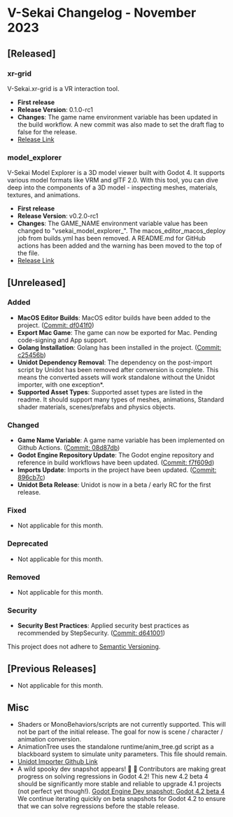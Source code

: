 # V-Sekai Changelog - November 2023

## [Released]

### xr-grid

V-Sekai.xr-grid is a VR interaction tool.

- **First release**
- **Release Version**: 0.1.0-rc1
- **Changes**: The game name environment variable has been updated in the build workflow. A new commit was also made to set the draft flag to false for the release.
- [Release Link](https://github.com/V-Sekai/V-Sekai.xr-grid/releases/tag/0.1.0-rc1)

### model_explorer

V-Sekai Model Explorer is a 3D model viewer built with Godot 4. It supports various model formats like VRM and glTF 2.0. With this tool, you can dive deep into the components of a 3D model - inspecting meshes, materials, textures, and animations.

- **First release**
- **Release Version**: v0.2.0-rc1
- **Changes**: The GAME_NAME environment variable value has been changed to "vsekai_model_explorer_". The macos_editor_macos_deploy job from builds.yml has been removed. A README.md for GitHub actions has been added and the warning has been moved to the top of the file.
- [Release Link](https://github.com/V-Sekai/TOOL_model_explorer/releases/tag/v0.2.0-rc1)

## [Unreleased]

### Added

- **MacOS Editor Builds**: MacOS editor builds have been added to the project. ([Commit: df041f0](https://github.com/V-Sekai/v-sekai-game/commit/df041f0))
- **Export Mac Game**: The game can now be exported for Mac. Pending code-signing and App support.
- **Golang Installation**: Golang has been installed in the project. ([Commit: c25456b](https://github.com/V-Sekai/v-sekai-game/commit/c25456b))
- **Unidot Dependency Removal**: The dependency on the post-import script by Unidot has been removed after conversion is complete. This means the converted assets will work standalone without the Unidot importer, with one exception\*.
- **Supported Asset Types**: Supported asset types are listed in the readme. It should support many types of meshes, animations, Standard shader materials, scenes/prefabs and physics objects.

### Changed

- **Game Name Variable**: A game name variable has been implemented on Github Actions. ([Commit: 08d87db](https://github.com/V-Sekai/v-sekai-game/commit/08d87db))
- **Godot Engine Repository Update**: The Godot engine repository and reference in build workflows have been updated. ([Commit: f7f609d](https://github.com/V-Sekai/v-sekai-game/commit/f7f609d))
- **Imports Update**: Imports in the project have been updated. ([Commit: 896cb7c](https://github.com/V-Sekai/v-sekai-game/commit/896cb7c))
- **Unidot Beta Release**: Unidot is now in a beta / early RC for the first release.

### Fixed

- Not applicable for this month.

### Deprecated

- Not applicable for this month.

### Removed

- Not applicable for this month.

### Security

- **Security Best Practices**: Applied security best practices as recommended by StepSecurity. ([Commit: d641001](https://github.com/V-Sekai/v-sekai-game/commit/d641001))

This project does not adhere to [Semantic Versioning](https://semver.org/spec/v2.0.0.html).

## [Previous Releases]

- Not applicable for this month.

## Misc

- Shaders or MonoBehaviors/scripts are not currently supported. This will not be part of the initial release. The goal for now is scene / character / animation conversion.
- AnimationTree uses the standalone runtime/anim_tree.gd script as a blackboard system to simulate unity parameters. This file should remain.
- [Unidot Importer Github Link](https://github.com/V-Sekai/Unidot_Importer)
- A wild spooky dev snapshot appears! 👻 🎃 Contributors are making great progress on solving regressions in Godot 4.2! This new 4.2 beta 4 should be significantly more stable and reliable to upgrade 4.1 projects (not perfect yet though!). [Godot Engine Dev snapshot: Godot 4.2 beta 4](https://godotengine.org/article/dev-snapshot-godot-4-2-beta-4/) We continue iterating quickly on beta snapshots for Godot 4.2 to ensure that we can solve regressions before the stable release.
